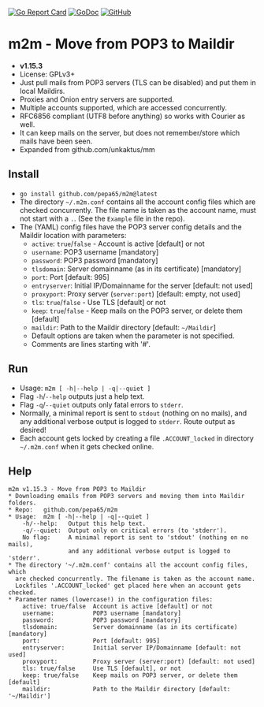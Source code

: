 [![Go Report Card](https://goreportcard.com/badge/github.com/pepa65/m2m)](https://goreportcard.com/report/github.com/pepa65/m2m)
[![GoDoc](https://godoc.org/github.com/pepa65/m2m?status.svg)](https://godoc.org/github.com/pepa65/m2m)
[![GitHub](https://img.shields.io/github/license/pepa65/m2m.svg)](LICENSE)
# m2m - Move from POP3 to Maildir

* **v1.15.3**
* License: GPLv3+
* Just pull mails from POP3 servers (TLS can be disabled) and put them in local Maildirs.
* Proxies and Onion entry servers are supported.
* Multiple accounts supported, which are accessed concurrently.
* RFC6856 compliant (UTF8 before anything) so works with Courier as well.
* It can keep mails on the server, but does not remember/store which mails have been seen.
* Expanded from github.com/unkaktus/mm

## Install
* `go install github.com/pepa65/m2m@latest`
* The directory `~/.m2m.conf` contains all the account config files which are checked concurrently.
  The file name is taken as the account name, must not start with a `.`. (See the `Example` file in the repo).
* The (YAML) config files have the POP3 server config details and the Maildir location with parameters:
  - `active`: `true`/`false` - Account is active [default] or not
  - `username`: POP3 username [mandatory]
  - `password`: POP3 password [mandatory]
  - `tlsdomain`: Server domainname (as in its certificate) [mandatory]
  - `port`: Port [default: 995]
  - `entryserver`: Initial IP/Domainname for the server [default: not used]
  - `proxyport`: Proxy server (`server:port`) [default: empty, not used]
  - `tls`: `true`/`false` - Use TLS [default] or not
  - `keep`: `true`/`false` - Keep mails on the POP3 server, or delete them [default]
  - `maildir`: Path to the Maildir directory [default: `~/Maildir`]
  - Default options are taken when the parameter is not specified.
  - Comments are lines starting with '#'.

## Run
* Usage: `m2m [ -h|--help | -q|--quiet ]`
* Flag `-h`/`--help` outputs just a help text.
* Flag `-q`/`--quiet` outputs only fatal errors to `stderr`.
* Normally, a minimal report is sent to `stdout` (nothing on no mails),
  and any additional verbose output is logged to `stderr`. Route output as desired!
* Each account gets locked by creating a file `.ACCOUNT_locked` in directory
  `~/.m2m.conf` when it gets checked online.

## Help
```
m2m v1.15.3 - Move from POP3 to Maildir
* Downloading emails from POP3 servers and moving them into Maildir folders.
* Repo:   github.com/pepa65/m2m
* Usage:  m2m [ -h|--help | -q|--quiet ]
    -h/--help:   Output this help text.
    -q/--quiet:  Output only on critical errors (to 'stderr').
    No flag:     A minimal report is sent to 'stdout' (nothing on no mails),
                 and any additional verbose output is logged to 'stderr'.
* The directory '~/.m2m.conf' contains all the account config files, which
  are checked concurrently. The filename is taken as the account name.
  Lockfiles '.ACCOUNT_locked' get placed here when an account gets checked.
* Parameter names (lowercase!) in the configuration files:
    active: true/false  Account is active [default] or not
    username:           POP3 username [mandatory]
    password:           POP3 password [mandatory]
    tlsdomain:          Server domainname (as in its certificate) [mandatory]
    port:               Port [default: 995]
    entryserver:        Initial server IP/Domainname [default: not used]
    proxyport:          Proxy server (server:port) [default: not used]
    tls: true/false     Use TLS [default], or not
    keep: true/false    Keep mails on POP3 server, or delete them [default]
    maildir:            Path to the Maildir directory [default: '~/Maildir']
```
